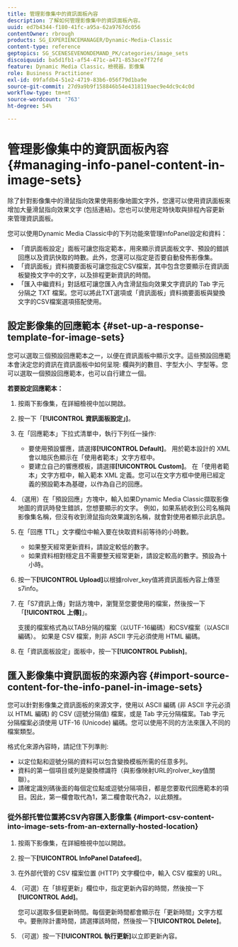 ```yaml
---
title: 管理影像集中的資訊面板內容
description: 了解如何管理影像集中的資訊面板內容。
uuid: ed7b4344-f180-41fc-a95a-62a9767dc056
contentOwner: rbrough
products: SG_EXPERIENCEMANAGER/Dynamic-Media-Classic
content-type: reference
geptopics: SG_SCENESEVENONDEMAND_PK/categories/image_sets
discoiquuid: ba5d1fb1-af54-471c-a471-853ace7f72fd
feature: Dynamic Media Classic，檢視器，影像集
role: Business Practitioner
exl-id: 09fafdb4-51e2-4719-83b6-056f79d1ba9e
source-git-commit: 27d9a9b9f158846b54e4318119aec9e4dc9c4c0d
workflow-type: tm+mt
source-wordcount: '763'
ht-degree: 54%

---
```


# 管理影像集中的資訊面板內容{#managing-info-panel-content-in-image-sets}

除了針對影像集中的滑鼠指向效果使用影像地圖文字外，您還可以使用資訊面板來增加大量滑鼠指向效果文字 (包括連結)。您也可以使用定時快取與排程內容更新來管理資訊面板。

您可以使用Dynamic Media Classic中的下列功能來管理InfoPanel設定和資料：

* 「資訊面板設定」面板可讓您指定範本，用來顯示資訊面板文字、預設的錯誤回應以及資訊快取的時數。此外，您還可以指定是否要自動發佈影像集。
* 「資訊面板」資料摘要面板可讓您指定CSV檔案，其中包含您要顯示在資訊面板變換文字中的文字，以及排程更新資訊的時間。
* 「匯入中繼資料」對話框可讓您匯入內含滑鼠指向效果文字資訊的 Tab 字元分隔之 TXT 檔案。您可以將此TXT選項或「資訊面板」資料摘要面板與變換文字的CSV檔案選項搭配使用。

## 設定影像集的回應範本 {#set-up-a-response-template-for-image-sets}

您可以選取三個預設回應範本之一，以便在資訊面板中顯示文字。這些預設回應範本會決定您的資訊在資訊面板中如何呈現: 欄與列的數目、字型大小、字型等。您可以選取一個預設回應範本，也可以自行建立一個。

**若要設定回應範本：**

1. 按兩下影像集，在詳細檢視中加以開啟。
1. 按一下「**[!UICONTROL 資訊面板設定」]**。
1. 在「回應範本」下拉式清單中，執行下列任一操作:

   * 要使用預設響應，請選擇&#x200B;**[!UICONTROL Default]**。 用於範本設計的 XML 會以暗灰色顯示在「使用者範本」文字方框中。
   * 要建立自己的響應模板，請選擇&#x200B;**[!UICONTROL Custom]**。 在「使用者範本」文字方框中，輸入範本 XML 定義。您可以在文字方框中使用已經定義的預設範本為基礎，以作為自己的回應。

1. （選用）在「預設回應」方塊中，輸入如果Dynamic Media Classic擷取影像地圖的資訊時發生錯誤，您想要顯示的文字。 例如，如果系統收到公司名稱與影像集名稱，但沒有收到滑鼠指向效果識別名稱，就會對使用者顯示此訊息。
1. 在「回應 TTL」文字欄位中輸入要在快取資料前等待的小時數。

   * 如果整天經常更新資料，請設定較低的數字。
   * 如果資料相對穩定且不需要整天經常更新，請設定較高的數字。預設為十小時。

1. 按一下&#x200B;**[!UICONTROL Upload]**&#x200B;以根據rolver_key值將資訊面板內容上傳至s7info。
1. 在「S7資訊上傳」對話方塊中，瀏覽至您要使用的檔案，然後按一下「**[!UICONTROL 上傳]**」。

   支援的檔案格式為以TAB分隔的檔案（以UTF-16編碼）和CSV檔案（以ASCII編碼）。 如果是 CSV 檔案，則非 ASCII 字元必須使用 HTML 編碼。

1. 在「資訊面板設定」面板中，按一下&#x200B;**[!UICONTROL Publish]**。

## 匯入影像集中資訊面板的來源內容 {#import-source-content-for-the-info-panel-in-image-sets}

您可以針對影像集之資訊面板的來源文字，使用以 ASCII 編碼 (非 ASCII 字元必須以 HTML 編碼) 的 CSV (逗號分隔值) 檔案，或是 Tab 字元分隔檔案。Tab 字元分隔檔案必須使用 UTF-16 (Unicode) 編碼。您可以使用不同的方法來匯入不同的檔案類型。

格式化來源內容時，請記住下列準則:

* 以定位點和逗號分隔的資料可以包含變換模板所需的任意多列。
* 資料的第一個項目或列是變換標識符（與影像映射URL的rolver_key值關聯）。
* 請確定識別碼後面的每個定位點或逗號分隔項目，都是您要取代回應範本的項目。因此，第一欄會取代為$1$，第二欄會取代為$2$，以此類推。

### 從外部托管位置將CSV內容匯入影像集 {#import-csv-content-into-image-sets-from-an-externally-hosted-location}

1. 按兩下影像集，在詳細檢視中加以開啟。
1. 按一下&#x200B;**[!UICONTROL InfoPanel Datafeed]**。
1. 在外部代管的 CSV 檔案位置 (HTTP) 文字欄位中，輸入 CSV 檔案的 URL。
1. （可選）在「排程更新」欄位中，指定更新內容的時間，然後按一下&#x200B;**[!UICONTROL Add]**。

   您可以選取多個更新時間。每個更新時間都會顯示在「更新時間」文字方框中。要刪除計畫時間，請選擇該時間，然後按一下&#x200B;**[!UICONTROL Delete]**。

1. （可選）按一下&#x200B;**[!UICONTROL 執行更新]**&#x200B;以立即更新內容。
